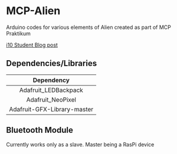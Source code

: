 # MCP-Alien

Arduino codes for various elements of Alien created as part of MCP Praktikum  

[i10 Student Blog post](https://students.hci.rwth-aachen.de/category/ws1819/mcp-ws1819-group2)

## Dependencies/Libraries
| Dependency  |
| :-----------: |
| Adafruit_LEDBackpack |
| Adafruit_NeoPixel  |
| Adafruit-GFX-Library-master |

## Bluetooth Module
Currently works only as a slave. Master being a RasPi device
